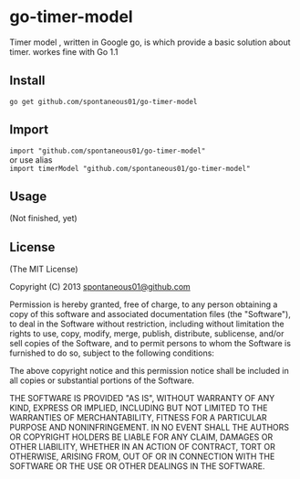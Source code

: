 go-timer-model
==============

Timer model , written in Google go, is which provide a basic solution about timer.
workes fine with Go 1.1 

## Install

`go get github.com/spontaneous01/go-timer-model`

## Import

`import "github.com/spontaneous01/go-timer-model" `  
or use alias  
`import timerModel "github.com/spontaneous01/go-timer-model"`  

## Usage

(Not finished, yet)

## License

(The MIT License)

Copyright (C) 2013 spontaneous01@github.com

Permission is hereby granted, free of charge, to any person obtaining a copy of this software and associated documentation files (the "Software"), to deal in the Software without restriction, including without limitation the rights to use, copy, modify, merge, publish, distribute, sublicense, and/or sell copies of the Software, and to permit persons to whom the Software is furnished to do so, subject to the following conditions:

The above copyright notice and this permission notice shall be included in all copies or substantial portions of the Software.

THE SOFTWARE IS PROVIDED "AS IS", WITHOUT WARRANTY OF ANY KIND, EXPRESS OR IMPLIED, INCLUDING BUT NOT LIMITED TO THE WARRANTIES OF MERCHANTABILITY, FITNESS FOR A PARTICULAR PURPOSE AND NONINFRINGEMENT. IN NO EVENT SHALL THE AUTHORS OR COPYRIGHT HOLDERS BE LIABLE FOR ANY CLAIM, DAMAGES OR OTHER LIABILITY, WHETHER IN AN ACTION OF CONTRACT, TORT OR OTHERWISE, ARISING FROM, OUT OF OR IN CONNECTION WITH THE SOFTWARE OR THE USE OR OTHER DEALINGS IN THE SOFTWARE.
